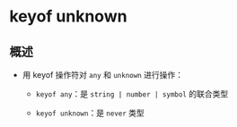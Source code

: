 # keyof unknown

## 概述

+ 用 keyof 操作符对 `any` 和 `unknown` 进行操作：

  + `keyof any`：是 `string | number | symbol` 的联合类型

  + `keyof unknown`：是 `never` 类型
